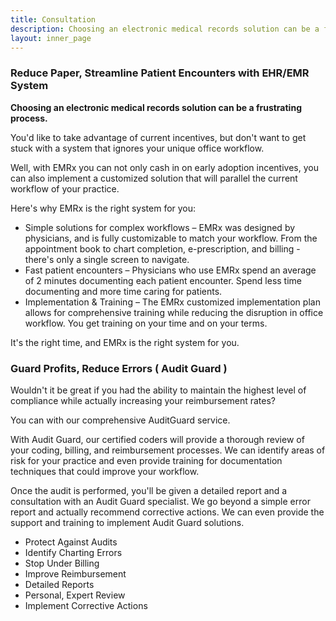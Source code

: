 ```yaml
---
title: Consultation
description: Choosing an electronic medical records solution can be a frustrating process. Consultation will help.
layout: inner_page
---
```


### Reduce Paper, Streamline Patient Encounters with EHR/EMR System

**Choosing an electronic medical records solution can be a frustrating process.**

You'd like to take advantage of current incentives, but don't want to get stuck with a system that ignores your unique office workflow.

Well, with EMRx you can not only cash in on early adoption incentives, you can also implement a customized solution that will parallel the current workflow of your practice.

Here's why EMRx is the right system for you:

- Simple solutions for complex workflows – EMRx was designed by physicians, and is fully customizable to match your workflow. From the appointment book to chart completion, e-prescription, and billing - there's only a single screen to navigate.
- Fast patient encounters – Physicians who use EMRx spend an average of 2 minutes documenting each patient encounter. Spend less time documenting and more time caring for patients.
- Implementation & Training – The EMRx customized implementation plan allows for comprehensive training while reducing the disruption in office workflow. You get training on your time and on your terms.

It's the right time, and EMRx is the right system for you.

### Guard Profits, Reduce Errors ( Audit Guard )

Wouldn't it be great if you had the ability to maintain the highest level of compliance while actually increasing your reimbursement rates?

You can with our comprehensive AuditGuard service.

With Audit Guard, our certified coders will provide a thorough review of your coding, billing, and reimbursement processes. We can identify areas of risk for your practice and even provide training for documentation techniques that could improve your workflow.

Once the audit is performed, you'll be given a detailed report and a consultation with an Audit Guard specialist. We go beyond a simple error report and actually recommend corrective actions. We can even provide the support and training to implement Audit Guard solutions.​

- Protect Against Audits
- Identify Charting Errors
- Stop Under Billing
- Improve Reimbursement
- Detailed Reports
- Personal, Expert Review
- Implement Corrective Actions